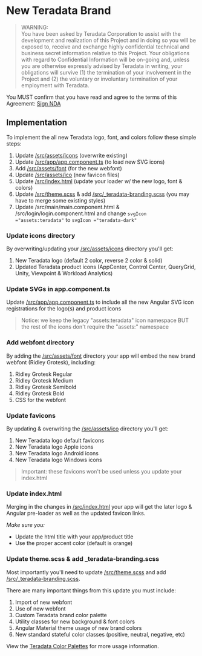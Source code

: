 # New Teradata Brand

> WARNING:  
> You have been asked by Teradata Corporation to assist with the development and realization of this Project and in doing so you will be exposed to, receive and exchange highly confidential technical and business secret information relative to this Project.
> Your obligations with regard to Confidential Information will be on-going and, unless you are otherwise expressly advised by Teradata in writing, your obligations will survive (1) the termination of your involvement in the Project and (2) the voluntary or involuntary termination of your employment with Teradata.

You MUST confirm that you have read and agree to the terms of this Agreement:
[Sign NDA](http://trd.td.teradata.com/bus_apps/Teradata_Access_Control_Tool/nda/sign_up_for_nda.cfm?id=150)

## Implementation

To implement the all new Teradata logo, font, and colors follow these simple steps:

1. Update [/src/assets/icons](https://github.td.teradata.com/ux/covalent-criteria/tree/develop/src/assets/icons) (overwrite existing)
2. Update [/src/app/app.component.ts](https://github.td.teradata.com/ux/covalent-criteria/blob/develop/src/app/app.component.ts) (to load new SVG icons)
3. Add [/src/assets/font](https://github.td.teradata.com/ux/covalent-criteria/tree/develop/src/assets/font) (for the new webfont)
4. Update [/src/assets/ico](https://github.td.teradata.com/ux/covalent-criteria/tree/develop/src/assets/ico) (new favicon files)
5. Update [/src/index.html](https://github.td.teradata.com/ux/covalent-criteria/blob/develop/src/index.html) (update your loader w/ the new logo, font & colors)
6. Update [/src/theme.scss](https://github.td.teradata.com/ux/covalent-criteria/blob/develop/src/theme.scss) & add [/src/_teradata-branding.scss](https://github.td.teradata.com/ux/covalent-criteria/blob/develop/src/_teradata-branding.scss)  (you may have to merge some existing styles)
7. Update /src/main/main.component.html & /src/login/login.component.html and change `svgIcon ="assets:teradata"` to `svgIcon ="teradata-dark"`

### Update icons directory

By overwriting/updating your [/src/assets/icons](https://github.td.teradata.com/ux/covalent-criteria/tree/develop/src/assets/icons) directory you'll get:

1. New Teradata logo (default 2 color, reverse 2 color & solid)
2. Updated Teradata product icons (AppCenter, Control Center, QueryGrid, Unity, Viewpoint & Workload Analytics)

### Update SVGs in app.component.ts

Update [/src/app/app.component.ts](https://github.td.teradata.com/ux/covalent-criteria/blob/develop/src/app/app.component.ts) to include all the new Angular SVG icon registrations for the logo(s) and product icons

> Notice: we keep the legacy "assets:teradata" icon namespace BUT the rest of the icons don't require the "assets:" namespace

### Add webfont directory

By adding the [/src/assets/font](https://github.td.teradata.com/ux/covalent-criteria/tree/develop/src/assets/font) directory your app will embed the new brand webfont (Ridley Grotesk), including:

1. Ridley Grotesk Regular
2. Ridley Grotesk Medium
3. Ridley Grotesk Semibold
4. Ridley Grotesk Bold
5. CSS for the webfont

### Update favicons

By updating & overwriting the [/src/assets/ico](https://github.td.teradata.com/ux/covalent-criteria/tree/develop/src/assets/ico) directory you'll get:

1. New Teradata logo default favicons
2. New Teradata logo Apple icons
3. New Teradata logo Android icons
4. New Teradata logo Windows icons

> Important: these favicons won't be used unless you update your index.html 


### Update index.html

Merging in the changes in [/src/index.html](https://github.td.teradata.com/ux/covalent-criteria/blob/develop/src/index.html) your app will get the later logo & Angular pre-loader as well as the updated favicon links.

*Make sure you:*

- Update the html title with your app/product title
- Use the proper accent color (default is orange)

### Update theme.scss & add _teradata-branding.scss

Most importantly you'll need to update [/src/theme.scss](https://github.td.teradata.com/ux/covalent-criteria/blob/develop/src/theme.scss) and add [/src/_teradata-branding.scss](https://github.td.teradata.com/ux/covalent-criteria/blob/develop/src/_teradata-branding.scss).

There are many important things from this update you must include:

1. Import of new webfont
2. Use of new webfont
3. Custom Teradata brand color palette
4. Utility classes for new background & font colors
5. Angular Material theme usage of new brand colors
6. New standard stateful color classes (positive, neutral, negative, etc)

View the [Teradata Color Palettes](#color) for more usage information.
